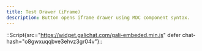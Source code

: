 ```yaml
---
title: Test Drawer (iFrame)
description: Button opens iframe drawer using MDC component syntax.
---
```





::Script{src="https://widget.galichat.com/gali-embeded.min.js" defer chat-hash="o8gwxuqqbve3ehvz3gr04v"}::




